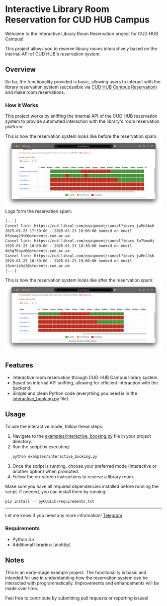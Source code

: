 # Interactive Library Room Reservation for CUD HUB Campus

Welcome to the Interactive Library Room Reservation project for CUD HUB Campus!

This project allows you to reserve library rooms interactively based on the internal API of CUD HUB's reservation system.

## Overview

So far, the functionality provided is basic, allowing users to interact with the library reservation system (accessible via [CUD HUB Campus Reservation](https://cud.libcal.com/reserve)) and make room reservations.

### How it Works

This project works by sniffing the internal API of the CUD HUB reservation system to provide automated interaction with the library's room reservation platform.

This is how the reservation system looks like before the reservation spam:
![Before reservation](img/reserve_before.png)
Logs form the reservation spam:
```text
[...]
Cancel link: https://cud.libcal.com/equipment/cancel?id=cs_jwMn8AsK
2025-01-23 17:30:00 - 2025-01-23 18:00:00 booked on email 65eeag29t0@students.cud.ac.ae
Cancel link: https://cud.libcal.com/equipment/cancel?id=cs_lo7VmwHj
2025-01-23 18:00:00 - 2025-01-23 18:30:00 booked on email 4b3g76ayz0@students.cud.ac.ae
Cancel link: https://cud.libcal.com/equipment/cancel?id=cs_jwMnJJsK
2025-01-23 18:30:00 - 2025-01-23 19:00:00 booked on email i9xnri4hz2@students.cud.ac.ae
[...]
```

This is how the reservation system looks like after the reservation spam:
![reserve_after.png](img/reserve_after.png)

## Features

- Interactive room reservation through CUD HUB Campus library system.
- Based on internal API sniffing, allowing for efficient interaction with the backend.
- Simple and clean Python code (everything you need is in the [interactive_booking.py](examples/interactive_booking.py) file).

## Usage

To use the interactive mode, follow these steps:

1. Navigate to the [examples/interactive_booking.py](examples/interactive_booking.py) file in your project directory.
2. Run the script by executing:
   ```bash
   python examples/interactive_booking.py
   ```
3. Once the script is running, choose your preferred mode (interactive or another option) when prompted.
4. Follow the on-screen instructions to reserve a library room.

Make sure you have all required dependencies installed before running the script. If needed, you can install them by running:
```bash
pip install -r pyCUDLib/requirements.txt
```

---

Let me know if you need any more information! 
[Telegram](https://t.me/pythonist42)


### Requirements

- Python 3.x
- Additional libraries: [aiohttp]

## Notes

This is an early-stage example project. The functionality is basic and intended for use in understanding how the reservation system can be interacted with programmatically. Improvements and enhancements will be made over time.

Feel free to contribute by submitting pull requests or reporting issues!

